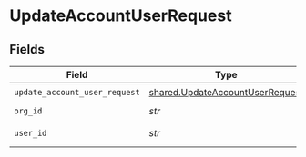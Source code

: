 # UpdateAccountUserRequest


## Fields

| Field                                                                              | Type                                                                               | Required                                                                           | Description                                                                        | Example                                                                            |
| ---------------------------------------------------------------------------------- | ---------------------------------------------------------------------------------- | ---------------------------------------------------------------------------------- | ---------------------------------------------------------------------------------- | ---------------------------------------------------------------------------------- |
| `update_account_user_request`                                                      | [shared.UpdateAccountUserRequest](../../models/shared/updateaccountuserrequest.md) | :heavy_check_mark:                                                                 | N/A                                                                                |                                                                                    |
| `org_id`                                                                           | *str*                                                                              | :heavy_check_mark:                                                                 | N/A                                                                                | org-123                                                                            |
| `user_id`                                                                          | *str*                                                                              | :heavy_check_mark:                                                                 | N/A                                                                                | user-123                                                                           |